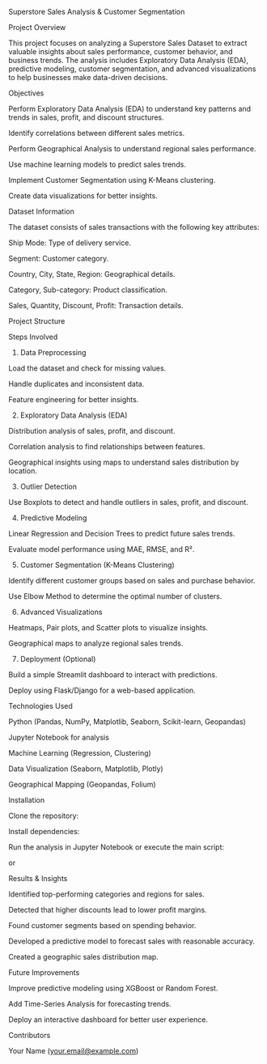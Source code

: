 Superstore Sales Analysis & Customer Segmentation

Project Overview

This project focuses on analyzing a Superstore Sales Dataset to extract valuable insights about sales performance, customer behavior, and business trends. The analysis includes Exploratory Data Analysis (EDA), predictive modeling, customer segmentation, and advanced visualizations to help businesses make data-driven decisions.

Objectives

Perform Exploratory Data Analysis (EDA) to understand key patterns and trends in sales, profit, and discount structures.

Identify correlations between different sales metrics.

Perform Geographical Analysis to understand regional sales performance.

Use machine learning models to predict sales trends.

Implement Customer Segmentation using K-Means clustering.

Create data visualizations for better insights.

Dataset Information

The dataset consists of sales transactions with the following key attributes:

Ship Mode: Type of delivery service.

Segment: Customer category.

Country, City, State, Region: Geographical details.

Category, Sub-category: Product classification.

Sales, Quantity, Discount, Profit: Transaction details.

Project Structure

Steps Involved

1. Data Preprocessing

Load the dataset and check for missing values.

Handle duplicates and inconsistent data.

Feature engineering for better insights.

2. Exploratory Data Analysis (EDA)

Distribution analysis of sales, profit, and discount.

Correlation analysis to find relationships between features.

Geographical insights using maps to understand sales distribution by location.

3. Outlier Detection

Use Boxplots to detect and handle outliers in sales, profit, and discount.

4. Predictive Modeling

Linear Regression and Decision Trees to predict future sales trends.

Evaluate model performance using MAE, RMSE, and R².

5. Customer Segmentation (K-Means Clustering)

Identify different customer groups based on sales and purchase behavior.

Use Elbow Method to determine the optimal number of clusters.

6. Advanced Visualizations

Heatmaps, Pair plots, and Scatter plots to visualize insights.

Geographical maps to analyze regional sales trends.

7. Deployment (Optional)

Build a simple Streamlit dashboard to interact with predictions.

Deploy using Flask/Django for a web-based application.

Technologies Used

Python (Pandas, NumPy, Matplotlib, Seaborn, Scikit-learn, Geopandas)

Jupyter Notebook for analysis

Machine Learning (Regression, Clustering)

Data Visualization (Seaborn, Matplotlib, Plotly)

Geographical Mapping (Geopandas, Folium)

Installation

Clone the repository:

Install dependencies:

Run the analysis in Jupyter Notebook or execute the main script:

or

Results & Insights

Identified top-performing categories and regions for sales.

Detected that higher discounts lead to lower profit margins.

Found customer segments based on spending behavior.

Developed a predictive model to forecast sales with reasonable accuracy.

Created a geographic sales distribution map.

Future Improvements

Improve predictive modeling using XGBoost or Random Forest.

Add Time-Series Analysis for forecasting trends.

Deploy an interactive dashboard for better user experience.

Contributors

Your Name (your.email@example.com)
